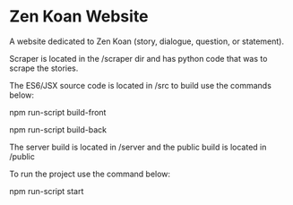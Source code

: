 # Zen Koan Website
<p>A website dedicated to Zen Koan (story, dialogue, question, or statement).</p>
<p>Scraper is located in the /scraper dir and has python code that was to scrape the stories.</p>
<p>The ES6/JSX source code is located in /src to build use the commands below:</p>
<p>npm run-script build-front<p>
<p>npm run-script build-back</p>
<p>The server build is located in /server and the public build is located in /public</p
<p>To run the project use the command below:</p>
<p>npm run-script start</p>

